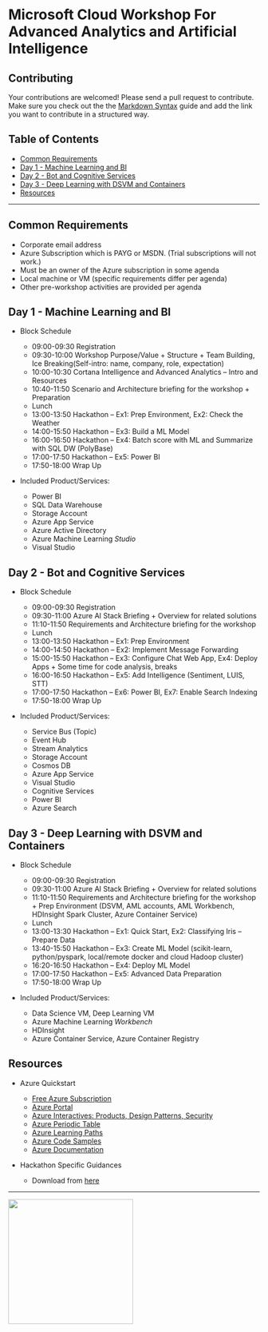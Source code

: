 # Microsoft Cloud Workshop For Advanced Analytics and Artificial Intelligence

## Contributing

Your contributions are welcomed! Please send a pull request to contribute. Make sure you check out the the [Markdown Syntax](https://guides.github.com/features/mastering-markdown/)
guide and add the link you want to contribute in a structured way.

## Table of Contents

- [Common Requirements](#common-requirements)
- [Day 1 - Machine Learning and BI](#day-1---machine-learning-and-bi)
- [Day 2 - Bot and Cognitive Services](#day-2---bot-and-cognitive-services)
- [Day 3 - Deep Learning with DSVM and Containers](#day-3---deep-learning-with-dsvm-and-containers)
- [Resources](#resources)


- - -

## Common Requirements
* Corporate email address
* Azure Subscription which is PAYG or MSDN. (Trial subscriptions will not work.)
* Must be an owner of the Azure subscription in some agenda
* Local machine or VM (specific requirements differ per agenda)
* Other pre-workshop activities are provided per agenda

 
## Day 1 - Machine Learning and BI
* Block Schedule
  * 09:00-09:30 Registration
  * 09:30-10:00 Workshop Purpose/Value + Structure + Team Building, Ice Breaking(Self-intro: name, company, role, expectation)
  * 10:00-10:30 Cortana Intelligence and Advanced Analytics – Intro and Resources
  * 10:40-11:50 Scenario and Architecture briefing for the workshop + Preparation
  * Lunch
  * 13:00-13:50 Hackathon – Ex1: Prep Environment, Ex2: Check the Weather
  * 14:00-15:50 Hackathon – Ex3: Build a ML Model
  * 16:00-16:50 Hackathon – Ex4: Batch score with ML and Summarize with SQL DW (PolyBase)
  * 17:00-17:50 Hackathon – Ex5: Power BI
  * 17:50-18:00 Wrap Up
 
* Included Product/Services:
  * Power BI
  * SQL Data Warehouse
  * Storage Account
  * Azure App Service
  * Azure Active Directory
  * Azure Machine Learning *Studio*
  * Visual Studio
 
 
## Day 2 - Bot and Cognitive Services
* Block Schedule
  * 09:00-09:30 Registration
  * 09:30-11:00 Azure AI Stack Briefing + Overview for related solutions
  * 11:10-11:50 Requirements and Architecture briefing for the workshop
  * Lunch
  * 13:00-13:50 Hackathon – Ex1: Prep Environment
  * 14:00-14:50 Hackathon – Ex2: Implement Message Forwarding
  * 15:00-15:50 Hackathon – Ex3: Configure Chat Web App, Ex4: Deploy Apps + Some time for code analysis, breaks
  * 16:00-16:50 Hackathon – Ex5: Add Intelligence (Sentiment, LUIS, STT)
  * 17:00-17:50 Hackathon – Ex6: Power BI,  Ex7: Enable Search Indexing
  * 17:50-18:00 Wrap Up
 
* Included Product/Services:
  * Service Bus (Topic)
  * Event Hub
  * Stream Analytics
  * Storage Account
  * Cosmos DB
  * Azure App Service
  * Visual Studio
  * Cognitive Services
  * Power BI
  * Azure Search
 
 
## Day 3 - Deep Learning with DSVM and Containers
* Block Schedule
  * 09:00-09:30 Registration
  * 09:30-11:00 Azure AI Stack Briefing + Overview for related solutions
  * 11:10-11:50 Requirements and Architecture briefing for the workshop + Prep Environment
    (DSVM, AML accounts, AML Workbench, HDInsight Spark Cluster, Azure Container Service)
  * Lunch
  * 13:00-13:30 Hackathon – Ex1: Quick Start, Ex2: Classifying Iris – Prepare Data
  * 13:40-15:50 Hackathon – Ex3: Create ML Model
    (scikit-learn, python/pyspark, local/remote docker and cloud Hadoop cluster)
  * 16:20-16:50 Hackathon – Ex4: Deploy ML Model
  * 17:00-17:50 Hackathon – Ex5: Advanced Data Preparation
  * 17:50-18:00 Wrap Up
 
* Included Product/Services:
  * Data Science VM, Deep Learning VM
  * Azure Machine Learning *Workbench*
  * HDInsight
  * Azure Container Service, Azure Container Registry
 


## Resources
* Azure Quickstart
  * [Free Azure Subscription](https://azure.microsoft.com/en-us/free/)
  * [Azure Portal](https://portal.azure.com/)
  * [Azure Interactives: Products, Design Patterns, Security](http://azureinteractives.azurewebsites.net/)
  * [Azure Periodic Table](http://www.concurrency.com/landing/azure-periodic-table)
  * [Azure Learning Paths](https://azure.microsoft.com/en-us/documentation/learning-paths/)
  * [Azure Code Samples](https://azure.microsoft.com/en-us/documentation/samples/)
  * [Azure Documentation](https://docs.microsoft.com/en-us/azure/)

* Hackathon Specific Guidances
  * Download from [here](https://1drv.ms/f/s!AqxpfqzT7_QjpdF66l0cS-L6D_ZpAQ)


 ---

<img width='250' src='../master/images/09%20keep%20calm%20and%20hands%20on.jpg'/>
